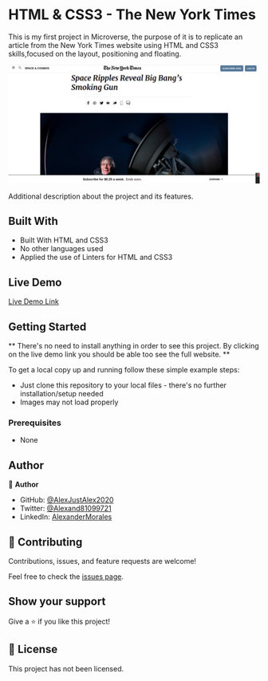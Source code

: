 # HTML & CSS3 - The New York Times

This is my first project in Microverse, the purpose of it is to replicate an article from the New York Times website using HTML and CSS3 skills,focused on the layout, positioning and floating.

![screenshot](./images/screenshot.png)

Additional description about the project and its features.

## Built With

  - Built With HTML and CSS3
  - No other languages used
  - Applied the use of Linters for HTML and CSS3

## Live Demo

[Live Demo Link](https://alexjustalex2020.github.io/newyorktimes/)


## Getting Started

** There's no need to install anything in order to see this project. By clicking on the live demo link you should be able too see the full website. **

To get a local copy up and running follow these simple example steps:

  - Just clone this repository to your local files - there's no further installation/setup needed
  - Images may not load properly

### Prerequisites

  - None

## Author

👤 **Author**

- GitHub: [@AlexJustAlex2020](https://github.com/AlexJustAlex2020/)
- Twitter: [@Alexand81099721](https://twitter.com/Alexand81099721)
- LinkedIn: [AlexanderMorales](https://www.linkedin.com/in/alexander-morales-b8539898/)

## 🤝 Contributing

Contributions, issues, and feature requests are welcome!

Feel free to check the [issues page](../../issues/).

## Show your support

Give a ⭐️ if you like this project!


## 📝 License

This project has not been licensed.
